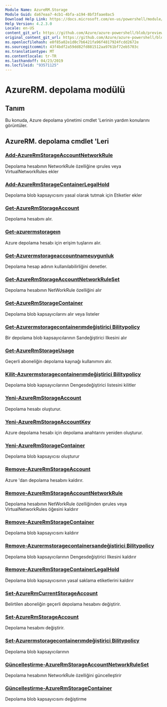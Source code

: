 ```yaml
---
Module Name: AzureRM.Storage
Module Guid: da67eaa7-4cb1-4bfa-a194-8bf3faae8ac5
Download Help Link: https://docs.microsoft.com/en-us/powershell/module/azurerm.storage
Help Version: 4.2.3.0
Locale: en-US
content_git_url: https://github.com/Azure/azure-powershell/blob/preview/src/ResourceManager/Storage/Commands.Management.Storage/help/AzureRM.Storage.md
original_content_git_url: https://github.com/Azure/azure-powershell/blob/preview/src/ResourceManager/Storage/Commands.Management.Storage/help/AzureRM.Storage.md
ms.openlocfilehash: e0f85a02e1d0c7b6421fa96f4817924fcdd2672e
ms.sourcegitcommit: 43f4bdf2a59dd82fd881512aa9761bf72eb5703c
ms.translationtype: MT
ms.contentlocale: tr-TR
ms.lasthandoff: 04/23/2019
ms.locfileid: "93571125"
---
```

# AzureRM. depolama modülü
## Tanım
Bu konuda, Azure depolama yönetimi cmdlet 'Lerinin yardım konularını görüntüler.

## AzureRM. depolama cmdlet 'Leri
### [Add-AzureRmStorageAccountNetworkRule](Add-AzureRmStorageAccountNetworkRule.md)
 Depolama hesabının NetworkRule özelliğine ıprules veya VirtualNetworkRules ekler

### [Add-AzureRmStorageContainerLegalHold](Add-AzureRmStorageContainerLegalHold.md)
Depolama blob kapsayıcısını yasal olarak tutmak için Etiketler ekler

### [Get-AzureRmStorageAccount](Get-AzureRmStorageAccount.md)
Depolama hesabını alır.

### [Get-azurermstorageın](Get-AzureRmStorageAccountKey.md)
Azure depolama hesabı için erişim tuşlarını alır.

### [Get-Azurermstorageaccountnameuygunluk](Get-AzureRmStorageAccountNameAvailability.md)
Depolama hesap adının kullanılabilirliğini denetler.

### [Get-AzureRmStorageAccountNetworkRuleSet](Get-AzureRmStorageAccountNetworkRuleSet.md)
Depolama hesabının NetWorkRule özelliğini alır

### [Get-AzureRmStorageContainer](Get-AzureRmStorageContainer.md)
Depolama blob kapsayıcılarını alır veya listeler

### [Get-Azurermstoragecontainerımdeğiştirici Bilitypolicy](Get-AzureRmStorageContainerImmutabilityPolicy.md)
Bir depolama blob kapsayıcılarının Sandeğiştirici Ilkesini alır

### [Get-AzureRmStorageUsage](Get-AzureRmStorageUsage.md)
Geçerli aboneliğin depolama kaynağı kullanımını alır.

### [Kilit-Azurermstoragecontainerımdeğiştirici Bilitypolicy](Lock-AzureRmStorageContainerImmutabilityPolicy.md)
Depolama blob kapsayıcılarının Dengesdeğiştirici listesini kilitler

### [Yeni-AzureRmStorageAccount](New-AzureRmStorageAccount.md)
Depolama hesabı oluşturur.

### [Yeni-AzureRmStorageAccountKey](New-AzureRmStorageAccountKey.md)
Azure depolama hesabı için depolama anahtarını yeniden oluşturur.

### [Yeni-AzureRmStorageContainer](New-AzureRmStorageContainer.md)
Depolama blob kapsayıcısı oluşturur

### [Remove-AzureRmStorageAccount](Remove-AzureRmStorageAccount.md)
Azure 'dan depolama hesabını kaldırır.

### [Remove-AzureRmStorageAccountNetworkRule](Remove-AzureRmStorageAccountNetworkRule.md)
Depolama hesabının NetWorkRule özelliğinden ıprules veya VirtualNetworkRules öğesini kaldırır

### [Remove-AzureRmStorageContainer](Remove-AzureRmStorageContainer.md)
Depolama blob kapsayıcısını kaldırır

### [Remove-Azurermstoragecontainersandeğiştirici Bilitypolicy](Remove-AzureRmStorageContainerImmutabilityPolicy.md)
Depolama blob kapsayıcılarının Dengesdeğiştirici Ilkesini kaldırır

### [Remove-AzureRmStorageContainerLegalHold](Remove-AzureRmStorageContainerLegalHold.md)
Depolama blob kapsayıcısının yasal saklama etiketlerini kaldırır

### [Set-AzureRmCurrentStorageAccount](Set-AzureRmCurrentStorageAccount.md)
Belirtilen aboneliğin geçerli depolama hesabını değiştirir.

### [Set-AzureRmStorageAccount](Set-AzureRmStorageAccount.md)
Depolama hesabını değiştirir.

### [Set-Azurermstoragecontainerımdeğiştirici Bilitypolicy](Set-AzureRmStorageContainerImmutabilityPolicy.md)
Depolama blob kapsayıcılarının

### [Güncelleştirme-AzureRmStorageAccountNetworkRuleSet](Update-AzureRmStorageAccountNetworkRuleSet.md)
Depolama hesabının NetworkRule özelliğini güncelleştirir

### [Güncelleştirme-AzureRmStorageContainer](Update-AzureRmStorageContainer.md)
Depolama blob kapsayıcısını değiştirme


